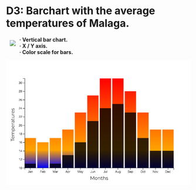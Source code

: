 # D3: Barchart with the average temperatures of Malaga.

<a href="https://d3js.org"><img src="https://d3js.org/logo.svg" align="left" hspace="10" vspace="10"></a>
**· Vertical bar chart.**<br>
**· X / Y axis.**<br>
**· Color scale for bars.**<br>

![Screenshot](d3-temperatures-barchart.png)

